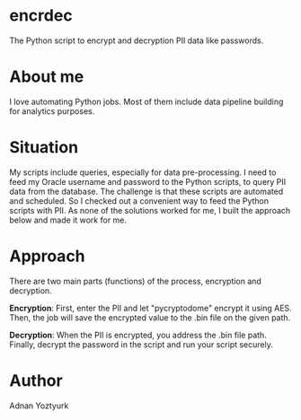 # encrdec
The Python script to encrypt and decryption PII data like passwords.

# About me
I love automating Python jobs. Most of them include data pipeline building for analytics purposes. 

# Situation
My scripts include queries, especially for data pre-processing. I need to feed my Oracle username and password to the Python scripts, to query PII data from the database. The challenge is that these scripts are automated and scheduled. So I checked out a convenient way to feed the Python scripts with PII. As none of the solutions worked for me, I built the approach below and made it work for me.

# Approach
There are two main parts (functions) of the process, encryption and decryption. 

**Encryption**: First, enter the PII and let "pycryptodome" encrypt it using AES. Then, the job will save the encrypted value to the .bin file on the given path.

**Decryption**: When the PII is encrypted, you address the .bin file path. Finally, decrypt the password in the script and run your script securely.

# Author
Adnan Yoztyurk
